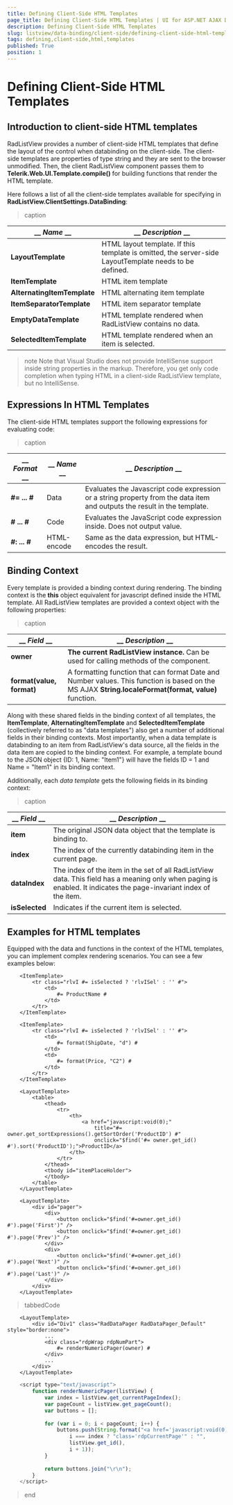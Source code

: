 ```yaml
---
title: Defining Client-Side HTML Templates
page_title: Defining Client-Side HTML Templates | UI for ASP.NET AJAX Documentation
description: Defining Client-Side HTML Templates
slug: listview/data-binding/client-side/defining-client-side-html-templates
tags: defining,client-side,html,templates
published: True
position: 1
---
```


# Defining Client-Side HTML Templates



## Introduction to client-side HTML templates

RadListView provides a number of client-side HTML templates that define the layout of the control when databinding on the client-side. The client-side templates are properties of type string and they are sent to the browser unmodified. Then, the client RadListView component passes them to __Telerik.Web.UI.Template.compile()__ for building functions that render the HTML template.

Here follows a list of all the client-side templates available for specifying in __RadListView.ClientSettings.DataBinding__:


>caption  

|  __ *Name* __  |  __ *Description* __  |
| ------ | ------ |
| __LayoutTemplate__ |HTML layout template. If this template is omitted, the server-side LayoutTemplate needs to be defined.|
| __ItemTemplate__ |HTML item template|
| __AlternatingItemTemplate__ |HTML alternating item template|
| __ItemSeparatorTemplate__ |HTML item separator template|
| __EmptyDataTemplate__ |HTML template rendered when RadListView contains no data.|
| __SelectedItemTemplate__ |HTML template rendered when an item is selected.|

>note Note that Visual Studio does not provide IntelliSense support inside string properties in the markup. Therefore, you get only code completion when typing HTML in a client-side RadListView template, but no IntelliSense.
>


## Expressions In HTML Templates

The client-side HTML templates support the following expressions for evaluating code:


>caption  

|  __ *Format* __  |  __ *Name* __  |  __ *Description* __  |
| ------ | ------ | ------ |
| __#= ... #__ |Data|Evaluates the Javascript code expression or a string property from the data item and outputs the result in the template.|
| __# ... #__ |Code|Evaluates the JavaScript code expression inside. Does not output value.|
| __#: ... #__ |HTML-encode|Same as the data expression, but HTML-encodes the result.|

## Binding Context

Every template is provided a binding context during rendering. The binding context is the __this__ object equivalent for javascript defined inside the HTML template. All RadListView templates are provided a context object with the following properties:


>caption  

|  __ *Field* __  |  __ *Description* __  |
| ------ | ------ |
| __owner__ | __The current RadListView instance.__ Can be used for calling methods of the component.|
| __format(value, format)__ |A formatting function that can format Date and Number values. This function is based on the MS AJAX __String.localeFormat(format, value)__ function.|

Along with these shared fields in the binding context of all templates, the __ItemTemplate__, __AlternatingItemTemplate__ and __SelectedItemTemplate__ (collectively referred to as "data templates") also get a number of additional fields in their binding contexts. Most importantly, when a data template is databinding to an item from RadListView's data source, all the fields in the data item are copied to the binding context. For example, a template bound to the JSON object {ID: 1, Name: "Item1"} will have the fields ID = 1 and Name = "Item1" in its binding context.

Additionally, each *data template* gets the following fields in its binding context:


>caption  

|  __ *Field* __  |  __ *Description* __  |
| ------ | ------ |
| __item__ |The original JSON data object that the template is binding to.|
| __index__ |The index of the currently databinding item in the current page.|
| __dataIndex__ |The index of the item in the set of all RadListView data. This field has a meaning only when paging is enabled. It indicates the page-invariant index of the item.|
| __isSelected__ |Indicates if the current item is selected.|

## Examples for HTML templates

Equipped with the data and functions in the context of the HTML templates, you can implement complex rendering scenarios. You can see a few examples below:

````ASPNET
	<ItemTemplate>
	    <tr class="rlvI #= isSelected ? 'rlvISel' : '' #">
	        <td>
	            #= ProductName #
	        </td>                       
	    </tr>
	</ItemTemplate>
````



````ASPNET
	<ItemTemplate>
	    <tr class="rlvI #= isSelected ? 'rlvISel' : '' #">
	        <td>
	            #= format(ShipDate, "d") #
	        </td>
	        <td>
	            #= format(Price, "C2") #
	        </td>
	    </tr>
	</ItemTemplate>
````



````ASPNET
	<LayoutTemplate>
	    <table>
	        <thead>
	            <tr>
	                <th>
	                    <a href="javascript:void(0);" 
	                    	title="#= owner.get_sortExpressions().getSortOrder('ProductID') #" 
	                    	onclick="$find('#= owner.get_id() #').sort('ProductID');">ProductID</a>
	                </th>					
	            </tr>
	        </thead>
	        <tbody id="itemPlaceHolder">
	        </tbody>
	    </table>
	</LayoutTemplate>
````



````ASPNET
	<LayoutTemplate>                  
	    <div id="pager">
	        <div>
	            <button onclick="$find('#=owner.get_id() #').page('First')" />
	            <button onclick="$find('#=owner.get_id() #').page('Prev')" />
	        </div>
	        <div>
	            <button onclick="$find('#=owner.get_id() #').page('Next')" />
	            <button onclick="$find('#=owner.get_id() #').page('Last')" />
	        </div>
	    </div>
	</LayoutTemplate>
````



>tabbedCode

````ASPNET
	<LayoutTemplate>
	    <div id="Div1" class="RadDataPager RadDataPager_Default" style="border:none">
	        ...
	        <div class="rdpWrap rdpNumPart">
	            #= renderNumericPager(owner) #
	        </div>
	        ...
	    </div>
	</LayoutTemplate>
````



````JavaScript
	<script type="text/javascript">
	    function renderNumericPager(listView) {
	        var index = listView.get_currentPageIndex();
	        var pageCount = listView.get_pageCount();
	        var buttons = [];
	
	        for (var i = 0; i < pageCount; i++) {
	            buttons.push(String.format("<a href='javascript:void(0);' {0} onclick='$find(\"{1}\").page({2});'><span>{2}</span></a>",
	                i === index ? "class='rdpCurrentPage'" : "",
	                listView.get_id(),
	                i + 1));
	        }
	
	        return buttons.join("\r\n");
	    }
	</script>
````


>end
